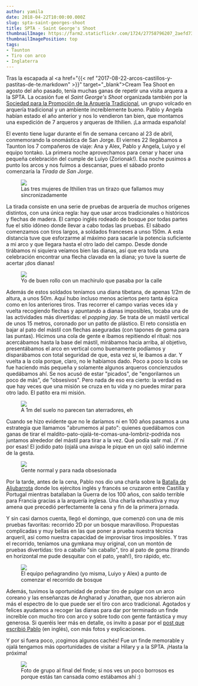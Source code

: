 ```yaml
---
author: yamila
date: 2018-04-22T10:00:00.000Z
slug: spta-saint-georges-shoot
title: SPTA - Saint George's Shoot
thumbnailImage: https://farm2.staticflickr.com/1724/27758796207_2aefd739bc_b.jpg
thumbnailImagePosition: top
tags:
- Taunton
- Tiro con arco
- Inglaterra
---
```


Tras la escapada al <a href="{{< ref "2017-08-22-arcos-castillos-y-pastitas-de-te.markdown" >}}" target="_blank">Cream Tea Shoot</a> en agosto del año pasado, tenía muchas ganas de repetir una visita arquera a la SPTA. La ocasión fue el <em>Saint George's Shoot</em> organizada también por la <a href="http://www.traditional-archery.org/" target="_blank">Sociedad para la Promoción de la Arquería Tradicional</a>, un grupo volcado en arquería tradicional y un ambiente increíblemente bueno. Pablo y Angela habían estado el año anterior y nos lo vendieron tan bien, que montamos una expedición de 7 arqueros y arqueras de Ithilien. ¡La armada española!

<!--more-->

El evento tiene lugar durante el fin de semana cercano al 23 de abril, conmemorando la onomástica de San Jorge. El viernes 22 llegábamos a Taunton los 7 compañeros de viaje: Ana y Alex, Pablo y Angela, Luiyo y el equipo tontako. La primera noche aprovechamos para cenar y hacer una pequeña celebración del cumple de Luiyo (Zorionak!). Esa noche pusimos a punto los arcos y nos fuimos a descansar, pues el sábado pronto comenzaría la <em>Tirada de San Jorge</em>.

<figure>
<img src="https://farm2.staticflickr.com/1722/27758795967_191f9d57b7_h.jpg" />
<figcaption>Las tres mujeres de Ithilien tras un tirazo que fallamos muy sincronizadamente</figcaption>
</figure>

La tirada consiste en una serie de pruebas de arquería de muchos orígenes distintos, con una única regla: hay que usar arcos tradicionales o históricos y flechas de madera. El campo inglés rodeado de bosque por todas partes fue el sitio idóneo donde llevar a cabo todas las pruebas. El sábado comenzamos con tiros largos, a soldados franceses a unso 150m. A esta distancia tuve que esforzarme al máximo para sacarle la potencia suficiente a mi arco y que llegara hasta el otro lado del campo. Desde donde tirábamos ni siquiera veíamos bien las dianas, así que era toda una celebración encontrar una flecha clavada en la diana; yo tuve la suerte de acertar ¡dos dianas!

<figure>
<img src="https://farm2.staticflickr.com/1749/27758795587_32bd9afa28_h.jpg" />
<figcaption>Yo de buen rollo con un machirulo que pasaba por la calle</figcaption>
</figure>


Además de estos soldados teníamos una diana tibetana, de apenas 1/2m de altura, a unos 50m. Aquí hubo incluso menos aciertos pero tanta épica como en los anteriores tiros. Tras recorrer el campo varias veces ida y vuelta recogiendo flechas y apuntando a dianas imposibles, tocaba una de las actividades más divertidas: el <em>popping jay</em>. Se trata de un mástil vertical de unos 15 metros, coronado por un patito de plástico. El reto consistía en bajar al pato del mástil con flechas aseguradas (con tapones de goma para las puntas). Hicimos una cola de gente e íbamos repitiendo el ritual: nos acercábamos hasta la base del mástil, mirábamos hacia arriba, al objetivo, presentábamos el arco en vertical como buenamente podíamos y disparábamos con total seguridad de que, esta vez sí, le íbamos a dar. Y vuelta a la cola porque, claro, no le habíamos dado. Poco a poco la cola se fue haciendo más pequeña y solamente algunos arqueros concienzudos quedábamos ahí. Se nos acusó de estar "picados", de "engorilarnos un poco de más", de "obsesivos". Pero nada de eso era cierto: la verdad es que hay veces que una misión se cruza en tu vida y no puedes mirar para otro lado. El patito era mi misión.

<figure>
<img src="https://farm2.staticflickr.com/1741/41909943764_50e0054e73_h.jpg" />
<figcaption>A 1m del suelo no parecen tan aterradores, eh</figcaption>
</figure>

Cuando se hizo evidente que no le daríamos ni en 100 años pasamos a una estrategia que llamamos "abrumemos al pato": quienes quedábamos con ganas de tirar el maldito-pato-ojalá-te-comas-una-lombriz-podrida nos juntamos alrededor del mástil para tirar a la vez. Qué podía salir mal. ¡Y ni por esas! El jodido pato (ojalá una avispa le pique en un ojo) salió indemne de la gesta.

<figure>
<img src="https://farm2.staticflickr.com/1743/41909942844_fe89152899_h.jpg" />
<figcaption>Gente normal y para nada obsesionada</figcaption>
</figure>

Por la tarde, antes de la cena, Pablo nos dio una charla sobre la <a href="https://es.wikipedia.org/wiki/Batalla_de_Aljubarrota" target="_blank">Batalla de Aljubarrota</a> donde los ejércitos inglés y francés se cruzaron entre Castilla y Portugal mientras batallaban la Guerra de los 100 años, con saldo terrible para Francia gracias a la arquería inglesa. Una charla exhaustiva y muy amena que precedió perfectamente la cena y fin de la primera jornada.

Y sin casi darnos cuenta, llegó el domingo, que comenzó con una de mis pruebas favoritas: recorrido 2D por un bosque maravilloso. Propuestas complicadas y muy bellas en las que poner a prueba nuestra técnica arqueril, así como nuestra capacidad de improvisar tiros imposibles. Y tras el recorrido, teníamos una gymkana muy original, con un montón de pruebas divertidas: tiro a caballo "sin caballo", tiro al pato de goma (tirando en horizontal me pude desquitar con el pato, yeah!), tiro rápido, etc.

<figure>
<img src="https://farm2.staticflickr.com/1734/27758794377_48d67638a6_h.jpg" />
<figcaption>El equipo peñagrandino (yo misma, Luiyo y Alex) a punto de comenzar el recorrido de bosque</figcaption>
</figure>

Además, tuvimos la oportunidad de probar tiro de pulgar con un arco coreano y las enseñanzas de Angharad y Jonathan, que nos abrieron aún más el espectro de lo que puede ser el tiro con arco tradicional. Agotados y felices ayudamos a recoger las dianas para dar por terminado un finde increíble con mucho tiro con arco y sobre todo con gente fantástica y muy generosa. Si queréis leer más en detalle, os invito a pasar por el <a href="https://blog.aljaba.net/spta-st-georges-shoot-at-huish-woods-taunton-2018/" target="_blank">post que escribió Pablo</a> (en inglés), con más fotos y explicaciones.

Y por si fuera poco, ¡cogimos algunos cachés! Fue un finde memorable y ojalá tengamos más oportunidades de visitar a Hilary y a la SPTA. ¡Hasta la próxima!

<figure>
<img src="https://farm2.staticflickr.com/1756/41909942454_8e1fcc6766_b.jpg" />
<figcaption>Foto de grupo al final del finde; si nos ves un poco borrosos es porque estás tan cansada como estábamos ahí :)</figcaption>
</figure>
